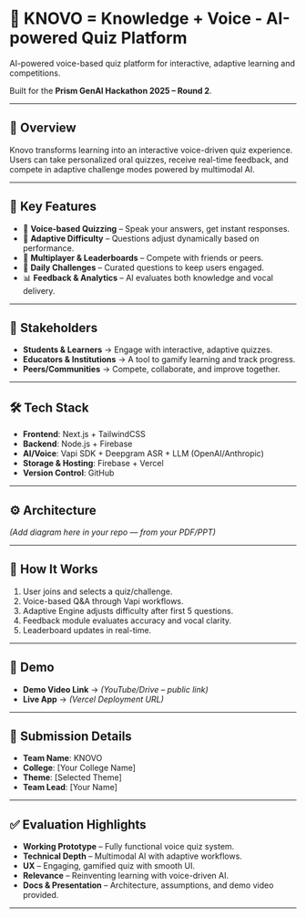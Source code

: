 # 🚀 KNOVO = Knowledge + Voice - AI-powered Quiz Platform  

AI-powered voice-based quiz platform for interactive, adaptive learning and competitions.  

Built for the **Prism GenAI Hackathon 2025 – Round 2**.  

---

## 🌟 Overview  

Knovo transforms learning into an interactive voice-driven quiz experience.  
Users can take personalized oral quizzes, receive real-time feedback, and compete in adaptive challenge modes powered by multimodal AI.  

---

## 🎯 Key Features  

- 🎤 **Voice-based Quizzing** – Speak your answers, get instant responses.  
- 🧠 **Adaptive Difficulty** – Questions adjust dynamically based on performance.  
- 👥 **Multiplayer & Leaderboards** – Compete with friends or peers.  
- 🔄 **Daily Challenges** – Curated questions to keep users engaged.  
- 📊 **Feedback & Analytics** – AI evaluates both knowledge and vocal delivery.  

---

## 👥 Stakeholders  

- **Students & Learners** → Engage with interactive, adaptive quizzes.  
- **Educators & Institutions** → A tool to gamify learning and track progress.  
- **Peers/Communities** → Compete, collaborate, and improve together.  

---

## 🛠️ Tech Stack  

- **Frontend**: Next.js + TailwindCSS  
- **Backend**: Node.js + Firebase  
- **AI/Voice**: Vapi SDK + Deepgram ASR + LLM (OpenAI/Anthropic)  
- **Storage & Hosting**: Firebase + Vercel  
- **Version Control**: GitHub  

---

## ⚙️ Architecture  

*(Add diagram here in your repo — from your PDF/PPT)*  

---

## 📌 How It Works  

1. User joins and selects a quiz/challenge.  
2. Voice-based Q&A through Vapi workflows.  
3. Adaptive Engine adjusts difficulty after first 5 questions.  
4. Feedback module evaluates accuracy and vocal clarity.  
5. Leaderboard updates in real-time.  

---

## 🎥 Demo  

- **Demo Video Link** → *(YouTube/Drive – public link)*  
- **Live App** → *(Vercel Deployment URL)*  

---

## 📂 Submission Details  

- **Team Name**: KNOVO  
- **College**: [Your College Name]  
- **Theme**: [Selected Theme]  
- **Team Lead**: [Your Name]  

---

## ✅ Evaluation Highlights  

- **Working Prototype** – Fully functional voice quiz system.  
- **Technical Depth** – Multimodal AI with adaptive workflows.  
- **UX** – Engaging, gamified quiz with smooth UI.  
- **Relevance** – Reinventing learning with voice-driven AI.  
- **Docs & Presentation** – Architecture, assumptions, and demo video provided.  

---
